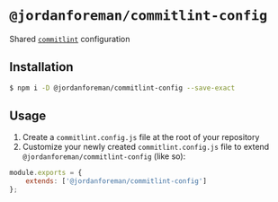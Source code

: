 # `@jordanforeman/commitlint-config`

Shared [`commitlint`](https://commitlint.js.org/#/) configuration

## Installation

```bash
$ npm i -D @jordanforeman/commitlint-config --save-exact
```

## Usage

1. Create a `commitlint.config.js` file at the root of your repository
2. Customize your newly created `commitlint.config.js` file to extend `@jordanforeman/commitlint-config` (like so):

```js
module.exports = {
    extends: ['@jordanforeman/commitlint-config']
};
```
